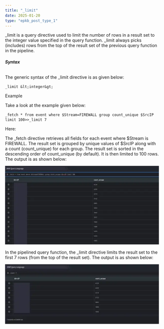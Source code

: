 ```yaml
---
title: "_limit"
date: 2025-01-20
type: "epkb_post_type_1"
---
```


  
\_limit is a query directive used to limit the number of rows in a result set to the integer value specified in the query function. \_limit always picks (includes) rows from the top of the result set of the previous query function in the pipeline.

###### **Syntax**

The generic syntax of the \_limit directive is as given below:

```
_limit &lt;integer&gt;
```

Example

Take a look at the example given below:

```
_fetch * from event where $Stream=FIREWALL group count_unique $SrcIP limit 100>>_limit 7
```

Here:

The \_fetch directive retrieves all fields for each event where $Stream is FIREWALL. The result set is grouped by unique values of $SrcIP along with a count (count\_unique) for each group. The result set is sorted in the descending order of count\_unique (by default). It is then limited to 100 rows. The output is as shown below:

![image1-2](./images-_limit/_limit-1.png)

In the pipelined query function, the \_limit directive limits the result set to the first 7 rows (from the top of the result set). The output is as shown below:

![image 2-Dec-06-2023-11-01-00-9163-AM](./images-_limit/_limit-2.png)
